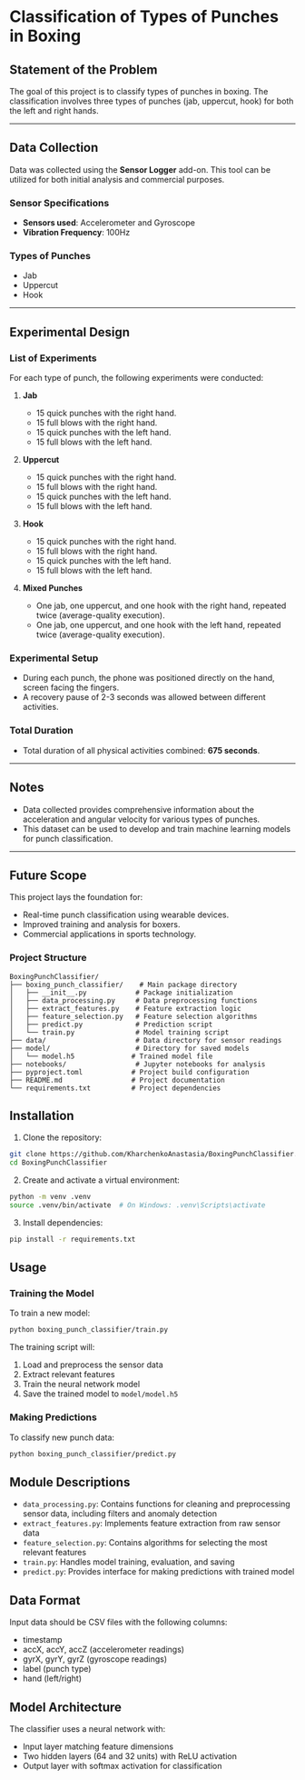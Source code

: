 # Classification of Types of Punches in Boxing

## Statement of the Problem
The goal of this project is to classify types of punches in boxing. The classification involves three types of punches (jab, uppercut, hook) for both the left and right hands.

---

## Data Collection
Data was collected using the **Sensor Logger** add-on. This tool can be utilized for both initial analysis and commercial purposes.

### Sensor Specifications
- **Sensors used**: Accelerometer and Gyroscope
- **Vibration Frequency**: 100Hz

### Types of Punches
- Jab
- Uppercut
- Hook

---

## Experimental Design

### List of Experiments
For each type of punch, the following experiments were conducted:

1. **Jab**
   - 15 quick punches with the right hand.
   - 15 full blows with the right hand.
   - 15 quick punches with the left hand.
   - 15 full blows with the left hand.

2. **Uppercut**
   - 15 quick punches with the right hand.
   - 15 full blows with the right hand.
   - 15 quick punches with the left hand.
   - 15 full blows with the left hand.

3. **Hook**
   - 15 quick punches with the right hand.
   - 15 full blows with the right hand.
   - 15 quick punches with the left hand.
   - 15 full blows with the left hand.

4. **Mixed Punches**
   - One jab, one uppercut, and one hook with the right hand, repeated twice (average-quality execution).
   - One jab, one uppercut, and one hook with the left hand, repeated twice (average-quality execution).

### Experimental Setup
- During each punch, the phone was positioned directly on the hand, screen facing the fingers.
- A recovery pause of 2-3 seconds was allowed between different activities.

### Total Duration
- Total duration of all physical activities combined: **675 seconds**.

---

## Notes
- Data collected provides comprehensive information about the acceleration and angular velocity for various types of punches.
- This dataset can be used to develop and train machine learning models for punch classification.

---

## Future Scope
This project lays the foundation for:
- Real-time punch classification using wearable devices.
- Improved training and analysis for boxers.
- Commercial applications in sports technology.



### **Project Structure**
```
BoxingPunchClassifier/
├── boxing_punch_classifier/    # Main package directory
│   ├── __init__.py            # Package initialization
│   ├── data_processing.py     # Data preprocessing functions
│   ├── extract_features.py    # Feature extraction logic
│   ├── feature_selection.py   # Feature selection algorithms
│   ├── predict.py             # Prediction script
│   └── train.py               # Model training script
├── data/                      # Data directory for sensor readings
├── model/                     # Directory for saved models
│   └── model.h5              # Trained model file
├── notebooks/                 # Jupyter notebooks for analysis
├── pyproject.toml            # Project build configuration
├── README.md                 # Project documentation
└── requirements.txt          # Project dependencies
```

## Installation

1. Clone the repository:
```bash
git clone https://github.com/KharchenkoAnastasia/BoxingPunchClassifier.git
cd BoxingPunchClassifier
```

2. Create and activate a virtual environment:
```bash
python -m venv .venv
source .venv/bin/activate  # On Windows: .venv\Scripts\activate
```

3. Install dependencies:
```bash
pip install -r requirements.txt
```

## Usage

### Training the Model

To train a new model:

```bash
python boxing_punch_classifier/train.py
```

The training script will:
1. Load and preprocess the sensor data
2. Extract relevant features
3. Train the neural network model
4. Save the trained model to `model/model.h5`

### Making Predictions

To classify new punch data:

```bash
python boxing_punch_classifier/predict.py
```

## Module Descriptions

- `data_processing.py`: Contains functions for cleaning and preprocessing sensor data, including filters and anomaly detection
- `extract_features.py`: Implements feature extraction from raw sensor data
- `feature_selection.py`: Contains algorithms for selecting the most relevant features
- `train.py`: Handles model training, evaluation, and saving
- `predict.py`: Provides interface for making predictions with trained model

## Data Format

Input data should be CSV files with the following columns:
- timestamp
- accX, accY, accZ (accelerometer readings)
- gyrX, gyrY, gyrZ (gyroscope readings)
- label (punch type)
- hand (left/right)

## Model Architecture

The classifier uses a neural network with:
- Input layer matching feature dimensions
- Two hidden layers (64 and 32 units) with ReLU activation
- Output layer with softmax activation for classification




